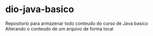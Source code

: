 # dio-java-basico
Repositorio para armazenar todo conteudo do curso de Java basico
Alterando o conteudo de um arquivo de forma local